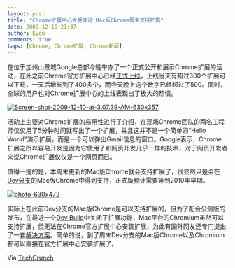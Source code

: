 ```yaml
---
layout: post
title: "Chrome扩展中心大受欢迎 Mac版Chrome周末支持扩展"
date: 2009-12-10 21:37
author: Eyon
comments: true
tags: [Chrome, Chrome扩展, Chrome新闻]
---
```

在位于加州山景城Google总部今晚举办了一个正式公开和展示Chrome扩展的活动，在此之前Chrome官方扩展中心已经[正式上线](http://www.chromi.org/archives/2432)，上线当天有超过300个扩展可以下载，一天后增长到了400多个，而今天晚上这个数字已经超过了500。同时，全球的用户也对Chrome扩展中心的上线表现出了极大的热情。

<a href="http://img.chromi.org/2009/12/Screen-shot-2009-12-10-at-3.07.39-AM-630x357.png">![Screen-shot-2009-12-10-at-3.07.39-AM-630x357](http://img.chromi.org/2009/12/Screen-shot-2009-12-10-at-3.07.39-AM-630x357-550x311.png "Screen-shot-2009-12-10-at-3.07.39-AM-630x357")</a>

活动上主要对Chrome扩展的易用性进行了介绍，在现场Chrome团队的两名工程师仅仅用了5分钟时间就写出了一个扩展，并且这并不是一个简单的“Hello World”演示扩展，而是一个可以弹出Gmail信息的窗口。Google表示，Chrome扩展之所以容易开发是因为它使用了和网页开发几乎一样的技术，对于网页开发者来说Chrome扩展仅仅是一个网页而已。

值得一提的是，本周末更新的Mac版Chrome就会支持扩展了，很显然只是会在[Dev分支](http://www.chromi.org/archives/category/chrome-update/chrome-dev)的Mac版Chrome中得到支持，正式版预计需要等到2010年早期。

<a href="http://img.chromi.org/2009/12/photo-630x472.jpg">![photo-630x472](http://img.chromi.org/2009/12/photo-630x472-550x412.jpg "photo-630x472")</a>

实际上在此前Dev分支的Mac版Chrome是可以支持扩展的，但为了配合公测版的发布，在最近一个[Dev Build](http://www.chromi.org/archives/2351)中关闭了扩展功能，Mac平台的Chromium虽然可以支持扩展，但无法在Chrome官方扩展中心安装扩展，为此有国外网友还专门提出了一套[解决方案](http://www.chromi.org/archives/2456)。简单的说，到了周末Dev分支的Mac版Chrome以及Chromium都可以直接在官方扩展中心安装扩展了。

Via [TechCrunch](http://www.techcrunch.com/2009/12/09/chrome-extensions-mac/)
